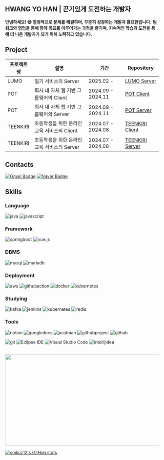 ## HWANG YO HAN | 끈기있게 도전하는 개발자
**안녕하세요! 😄 열정적으로 문제를 해결하며, 꾸준히 성장하는 개발자 황요한입니다.**
**팀워크와 협업을 통해 함께 목표를 이루어가는 과정을 즐기며, 지속적인 학습과 도전을 통해 더 나은 개발자가 되기 위해 노력하고 있습니다.**


## Project
| 프로젝트명| 설명 | 기간 | Repository |
|------------------------|-------------------------------------------------------|----------------------|--------------------------------------------------------------------------------------|
| LUMO       | 일기 서비스의 Server                      | 2025.02 -             | [LUMO Server](https://github.com/snikuz12/LUMO_BE.git)                  |
| POT        | 회사 내 자체 웹 기반 그룹웨어의 Client        | 2024.09 - 2024.11     | [POT Client](https://github.com/snikuz12/POT_fe.git)                  |
| POT        | 회사 내 자체 웹 기반 그룹웨어의 Server        | 2024.09 - 2024.11     | [POT Server](https://github.com/snikuz12/POT_be.git)                   |
| TEENKIRI   | 초등학생을 위한 온라인 교육 서비스의 Client     | 2024.07 - 2024.08     | [TEENKIRI Client](https://github.com/snikuz12/TEENKIRI_FRONT.git)                 | 
| TEENKIRI   | 초등학생을 위한 온라인 교육 서비스의 Server     | 2024.07 - 2024.08     | [TEENKIRI Server](https://github.com/snikuz12/TEENKIRI_BACKEND.git)                  |

## Contacts
[![Gmail Badge](https://img.shields.io/badge/Gmail-d14836?style=flat-square&logo=Gmail&logoColor=white&link=mailto:yohanhwang10@gmail.com)](mailto:yohanhwang10@gmail.com)
[![Naver Badge](https://img.shields.io/badge/Naver-03C75A?style=flat-square&logo=Naver&logoColor=white&link=mailto:snikuz12@naver.com)](mailto:snikuz12@naver.com)


## Skills

### Language
![java](https://img.shields.io/badge/java-007396?style=for-the-badge&logo=java&logoColor=white)
![javascript](https://img.shields.io/badge/javascript-F7DF1E?style=for-the-badge&logo=javascript&logoColor=black)


### Framework
![springboot](https://img.shields.io/badge/springboot-6DB33F?style=for-the-badge&logo=springboot&logoColor=white)
![vue.js](https://img.shields.io/badge/vue.js-4FC08D?style=for-the-badge&logo=vue.js&logoColor=white)


### DBMS
![mysql](https://img.shields.io/badge/mysql-4479A1?style=for-the-badge&logo=mysql&logoColor=white)
![mariadb](https://img.shields.io/badge/mariadb-003545?style=for-the-badge&logo=mariadb&logoColor=white)


### Deployment
![aws](https://img.shields.io/badge/aws-232F3E?style=for-the-badge&logo=aws&logoColor=white)
![githubaction](https://img.shields.io/badge/github_action-2088FF?style=for-the-badge&logo=githubactions&logoColor=white)
![docker](https://img.shields.io/badge/docker-2496ED?style=for-the-badge&logo=docker&logoColor=white)
![kubernetes](https://img.shields.io/badge/kubernetes-326CE5?style=for-the-badge&logo=kubernetes&logoColor=white)


### Studying
![kafka](https://img.shields.io/badge/apache_kafka-231F20?style=for-the-badge&logo=apachekafka&logoColor=white)
![jenkins](https://img.shields.io/badge/jenkins-D24939?style=for-the-badge&logo=jenkins&logoColor=white)
![kubernetes](https://img.shields.io/badge/kubernetes-326CE5?style=for-the-badge&logo=kubernetes&logoColor=white)
![redis](https://img.shields.io/badge/redis-DC382D?style=for-the-badge&logo=redis&logoColor=white)

### Tools
![notion](https://img.shields.io/badge/notion-000000?style=for-the-badge&logo=notion&logoColor=white)
![googledocs](https://img.shields.io/badge/google_docs-34B7F1?style=for-the-badge&logo=googledocs&logoColor=white)
![postman](https://img.shields.io/badge/postman-FF6C37?style=for-the-badge&logo=postman&logoColor=white)
![githubproject](https://img.shields.io/badge/github_project-0366D6?style=for-the-badge&logo=github&logoColor=white)
![github](https://img.shields.io/badge/github-181717?style=for-the-badge&logo=github&logoColor=white)

![git](https://img.shields.io/badge/git-F05032?style=for-the-badge&logo=git&logoColor=white)
![Eclipse IDE](https://img.shields.io/badge/Eclipse%20IDE-2C2255.svg?&style=for-the-badge&logo=Eclipse%20IDE&logoColor=white)
![Visual Studio Code](https://img.shields.io/badge/Visual%20Studio%20Code-007ACC.svg?&style=for-the-badge&logo=Visual%20Studio%20Code&logoColor=white)
![intellijidea](https://img.shields.io/badge/intellij%20idea-000000?style=for-the-badge&logo=intellijidea&logoColor=white)
<br>
<br>


<a href="https://www.gitanimals.org/en_US?utm_medium=image&utm_source=snikuz12&utm_content=line">
  <img
    src="https://render.gitanimals.org/lines/snikuz12"
    width="600"
    height="300"
  />
</a>
  
[![snikuz12's GitHub stats](https://github-readme-stats.vercel.app/api?username=snikuz12&theme=radical)](https://github.com/snikuz12/github-readme-stats)
